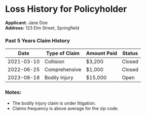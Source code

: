 # Loss History for Policyholder

**Applicant:** Jane Doe  
**Address:** 123 Elm Street, Springfield

### Past 5 Years Claim History

| Date       | Type of Claim   | Amount Paid | Status     |
|------------|------------------|-------------|------------|
| 2021-03-10 | Collision        | $3,200      | Closed     |
| 2022-06-25 | Comprehensive    | $1,000      | Closed     |
| 2023-08-18 | Bodily Injury    | $15,000     | Open       |

### Notes:
- The bodily injury claim is under litigation.
- Claims frequency is above average for the zip code.
